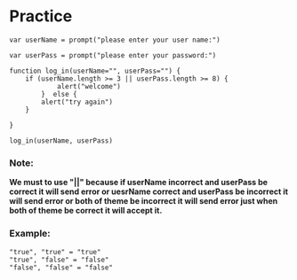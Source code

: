 # Practice

```
var userName = prompt("please enter your user name:")

var userPass = prompt("please enter your password:")

function log_in(userName="", userPass="") {
    if (userName.length >= 3 || userPass.length >= 8) {
            alert("welcome")
        }  else {
        alert("try again")
    }

}

log_in(userName, userPass)
```

### Note: 

**We must to use "||" because if userName incorrect and userPass be correct it will send error or uesrName correct and userPass be incorrect it will send error or both of theme be incorrect it will send error just when both of theme be correct it will accept it.**


### Example:

```
"true", "true" = "true"
"true", "false" = "false"
"false", "false" = "false"
```